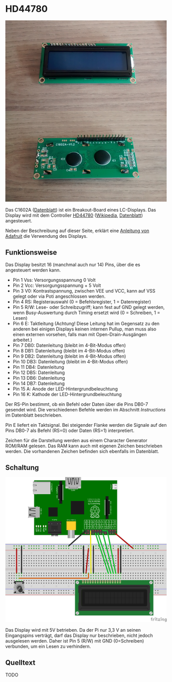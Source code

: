 HD44780
=======

![lcd](doc/lcd.jpg)

Das C1602A ([Datenblatt](doc/C1602a.pdf)) ist ein Breakout-Board eines
LC-Displays. Das Display wird mit dem
Controller [HD44780](http://www.mikrocontroller.net/articles/HD44780)
([Wikipedia](https://de.wikipedia.org/wiki/HD44780),
[Datenblatt](doc/HD44780.pdf)) angesteuert.

Neben der Beschreibung auf dieser Seite, erklärt eine
[Anleitung von Adafruit](doc/drive-a-16x2-lcd-directly-with-a-raspberry-pi.pdf) die Verwendung des Displays.

Funktionsweise
--------------

Das Display besitzt 16 (manchmal auch nur 14) Pins, über die es
angesteuert werden kann. 

- Pin 1 Vss: Versorgungsspannung 0 Volt
- Pin 2 Vcc: Versorgungsspannung + 5 Volt
- Pin 3 V0: Kontrastspannung, zwischen VEE und VCC, kann auf VSS
  gelegt oder via Poti angeschlossen werden. 
- Pin 4 RS: Registerauswahl (0 = Befehlsregister, 1 = Datenregister)
- Pin 5 R/W: Lese- oder Schreibzugriff; kann fest auf GND gelegt
  werden, wenn Busy-Auswertung durch Timing ersetzt wird (0 =
  Schreiben, 1 = Lesen)
- Pin 6 E: Taktleitung (Achtung! Diese Leitung hat im Gegensatz zu den
  anderen bei einigen Displays keinen internen Pullup, man muss also
  einen externen vorsehen, falls man mit Open-Drain-Ausgängen
  arbeitet.)
- Pin 7 DB0: Datenleitung (bleibt im 4-Bit-Modus offen)
- Pin 8 DB1: Datenleitung (bleibt im 4-Bit-Modus offen)
- Pin 9 DB2: Datenleitung (bleibt im 4-Bit-Modus offen)
- Pin 10 DB3: Datenleitung (bleibt im 4-Bit-Modus offen)
- Pin 11 DB4: Datenleitung
- Pin 12 DB5: Datenleitung
- Pin 13 DB6: Datenleitung
- Pin 14 DB7: Datenleitung
- Pin 15 A: Anode der LED-Hintergrundbeleuchtung
- Pin 16 K: Kathode der LED-Hintergrundbeleuchtung

Der RS-Pin bestimmt, ob ein Befehl oder Daten über die Pins DB0-7
gesendet wird. Die verschiedenen Befehle werden im Abschnitt *Instructions*
im Datenblatt beschrieben. 

Pin E liefert ein Taktsignal. Bei steigender Flanke werden die Signale
auf den Pins DB0-7 als Befehl (RS=0) oder Daten (RS=1) interpretiert.

Zeichen für die Darstellung werden aus einem Character Generator ROM/RAM 
gelesen. Das RAM kann auch mit eigenen Zeichen beschrieben werden. Die
vorhandenen Zeichen befinden sich ebenfalls im Datenblatt.



Schaltung
---------

![schaltung](doc/schaltung_Steckplatine.png)

Das Display wird mit 5V betrieben. Da der Pi nur 3,3 V an seinen
Eingangspins verträgt, darf das Display nur beschrieben, nicht jedoch
ausgelesen werden. Daher ist Pin 5 (R/W) mit GND (0=Schreiben)
verbunden, um ein Lesen zu verhindern.


Quelltext
---------

TODO

